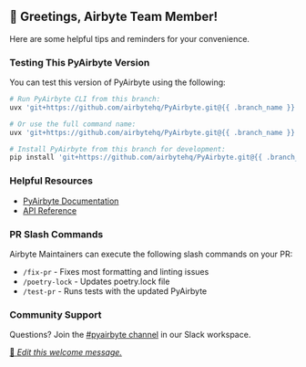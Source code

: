 ## 👋 Greetings, Airbyte Team Member!

Here are some helpful tips and reminders for your convenience.

### Testing This PyAirbyte Version

You can test this version of PyAirbyte using the following:

```bash
# Run PyAirbyte CLI from this branch:
uvx 'git+https://github.com/airbytehq/PyAirbyte.git@{{ .branch_name }}' pyab --help

# Or use the full command name:
uvx 'git+https://github.com/airbytehq/PyAirbyte.git@{{ .branch_name }}' pyairbyte --help

# Install PyAirbyte from this branch for development:
pip install 'git+https://github.com/airbytehq/PyAirbyte.git@{{ .branch_name }}'
```

### Helpful Resources

- [PyAirbyte Documentation](https://docs.airbyte.com/using-airbyte/pyairbyte/getting-started)
- [API Reference](https://airbytehq.github.io/PyAirbyte/)

### PR Slash Commands

Airbyte Maintainers can execute the following slash commands on your PR:

- `/fix-pr` - Fixes most formatting and linting issues
- `/poetry-lock` - Updates poetry.lock file
- `/test-pr` - Runs tests with the updated PyAirbyte

### Community Support

Questions? Join the [#pyairbyte channel](https://airbytehq.slack.com/archives/C06FZ238P8W) in our Slack workspace.

[📝 _Edit this welcome message._](https://github.com/airbytehq/PyAirbyte/blob/main/.github/pr-welcome-internal.md)
